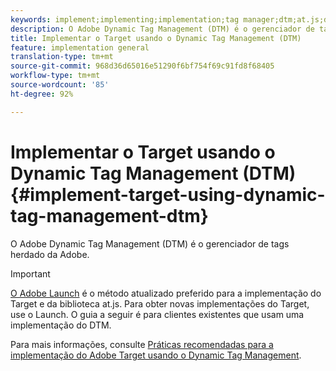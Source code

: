 ```yaml
---
keywords: implement;implementing;implementation;tag manager;dtm;at.js;dynamic tag management
description: O Adobe Dynamic Tag Management (DTM) é o gerenciador de tags herdado da Adobe.
title: Implementar o Target usando o Dynamic Tag Management (DTM)
feature: implementation general
translation-type: tm+mt
source-git-commit: 968d36d65016e51290f6bf754f69c91fd8f68405
workflow-type: tm+mt
source-wordcount: '85'
ht-degree: 92%

---
```



# Implementar o Target usando o Dynamic Tag Management (DTM){#implement-target-using-dynamic-tag-management-dtm}

O Adobe Dynamic Tag Management (DTM) é o gerenciador de tags herdado da Adobe.

>[!IMPORTANT]
>
>[O Adobe Launch](/help/c-implementing-target/c-implementing-target-for-client-side-web/how-to-deployatjs/cmp-implementing-target-using-adobe-launch.md#topic_5234DDAEB0834333BD6BA1B05892FC25) é o método atualizado preferido para a implementação do Target e da biblioteca at.js. Para obter novas implementações do Target, use o Launch. O guia a seguir é para clientes existentes que usam uma implementação do DTM.

Para mais informações, consulte [Práticas recomendadas para a implementação do Adobe Target usando o Dynamic Tag Management](https://experienceleague.adobe.com/docs/dtm/implementing/overview.html).
